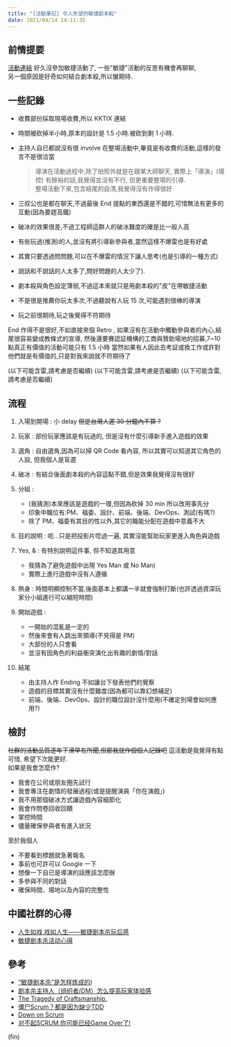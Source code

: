 ```yaml
---
title: "[活動筆記] 令人失望的敏捷劇本殺"
date: 2021/04/14 14:11:35
---
```


## 前情提要

[活動連結](https://agilecommtw.kktix.cc/events/agilescriptplay001)
好久沒參加敏捷活動了, 一些"敏捷"活動的反思有機會再聊聊,  
另一個原因是好奇如何結合劇本殺,所以蠻期待.  

## 一些記錄

- 收費部份採取現場收費,所以 KKTIX 連結
- 時間被砍掉半小時,原本的設計是 1.5 小時.被砍到剩 1 小時.
- 主持人自已都說沒有很 involve 在整場活動中,畢竟是有收費的活動,這樣的發言不是很洽當

    > 導演在活動過程中,除了拍照外就是在跟某大師聊天,
    > 實際上「導演」(場控) 有餘裕的話,我覺得並沒有不行,
    > 但更重要整場的引導.  
    > 整場活動下來,包含結尾的自清,我覺得沒有作得很好

- 三叔公也是都在聊天,不過最後 End 提點的東西還是不錯的,可惜無法有更多的互動(因為要趕高鐵)
- 破冰的效果很差,不過工程師這群人的破冰難度的確是比一般人高
- 有些玩過(推測)的人,並沒有將引導新參與者,當然這樣不爆雷也是有好處
- 其實只要透過問問題,可以在不爆雷的情況下讓人思考(也是引導的一種方式)
- 說話和不說話的人太多了,問好問題的人太少了).
- 劇本殺與角色設定薄弱,不過這本來就只是用劇本殺的"皮"在帶敏捷活動
- 不是很是推薦你玩太多次,不過聽說有人玩 15 次,可能遇到很棒的導演
- 玩之前很期待,玩之後覺得不符期待

End 作得不是很好,不如直接來個 Retro ,
如果沒有在活動中觸動參與者的內心,結尾很容易變成教條式的宣導,
然後還要賽認証機構的工商與贊助場地的招募,7~10點真正有價值的活動可能只有 1.5 小時
當然如果有人因此去考証或換工作或許對他們就是有價值的,只是對我來說就不符期待了

(以下可能含雷,請考慮是否繼續)
(以下可能含雷,請考慮是否繼續)
(以下可能含雷,請考慮是否繼續)

## 流程

1. 入場到開場 : 小 delay ~~但是台灣人遲 30 分鐘內不算 ?~~
2. 玩家 : 部份玩家應該是有玩過的, 但是沒有什麼引導新手進入遊戲的效果  
3. 選角 : 自由選角,因為可以掃 QR Code 看內容, 所以其實可以知道其它角色的人設, 但我個人是盲選
4. 破冰 : 有結合後面劇本殺的內容這點不錯,但是效果我覺得沒有很好
5. 分組 :
   - (我猜測)本來應該是遊戲的一環,但因為砍掉 30 min 所以改用事先分
   - 印象中職位有:PM、福委、設計、前端、後端、DevOps、測試(有嗎?)
   - 除了 PM、福委有其目的性以外,其它的職能分配在遊戲中意義不大
6. 目的說明 : 呃…只是把投影片唸過一遍, 其實沒能幫助玩家更進入角色與遊戲
7. Yes, & : 有特別說明這件事, 但不知道其用意
   - 我猜為了避免遊戲中出現 Yes Man 或 No Man)
   - 實際上進行遊戲中沒有人遵循
8. 熱身 : 時間明顯控制不當,後面基本上都講一半就會強制打斷(也許透過資深玩家分小組進行可以縮短時間)
9. 開始遊戲 :
   - 一開始的混亂是一定的
   - 然後來會有人跳出來領導(不見得是 PM)
   - 大部份的人只會看
   - 並沒有因角色的利益衝突演化出有趣的劇情/對話

10. 結尾
    - 由主持人作 Ending 不如讓台下發表他們的覺察  
    - 遊戲的目標其實沒有什麼難度(因為都可以靠幻想補足)
    - 前端、後端、DevOps、設計的職位設計沒什麼用(不確定別場會如何應用?)

## 檢討

~~社群的活動品質逐年下滑早有所聞,但那我就作個個人記錄吧~~
這活動是我覺得有點可惜, 希望下次能更好.  
如果是我會怎麼作?  

- 我會在公司或朋友圈先試行
- 我會專注在劇情的發展過程(或是提醒演員「你在演戲」)
- 我不用那個破冰方式讓遊戲內容細節化
- 我會作問卷回收回饋  
- 掌控時間
- 儘量確保參與者有進入狀況

至於我個人

- 不要看到標題就急著報名
- 事前也可許可以 Google 一下
- 想像一下自已是導演的話應該怎麼辦
- 多參與不同的對話
- 確保時間、場地以及內容的完整性

## 中國社群的心得

- [人生如戏,戏如人生——敏捷剧本杀玩后感](https://zhuanlan.zhihu.com/p/355296570)
- [敏捷剧本杀活动心得](https://www.jianshu.com/p/496d5e81de50)

## 參考

- [“敏捷剧本杀”是怎样炼成的](https://www.sohu.com/a/356976954_779078))
- [剧本杀主持人（组织者/DM）怎么提高玩家体验感](https://zhuanlan.zhihu.com/p/105128687)
- [The Tragedy of Craftsmanship.](https://blog.cleancoder.com/uncle-bob/2018/08/28/CraftsmanshipMovement.html)
- [僵尸Scrum？都是因为缺少TDD](https://mp.weixin.qq.com/s?__biz=MzU1MTkyNDU4MA%3D%3D&mid=2247484055&idx=1&sn=cb67435affd1bd245cf4ed961ab21d5a)
- [Down on Scrum](https://ronjeffries.com/articles/020-01ff/down-on-scrum/)
- [对不起SCRUM,你可能已经Game Over了!](https://mp.weixin.qq.com/s/Ieuis2ecUm4RE4WpvW3rcA)

(fin)
